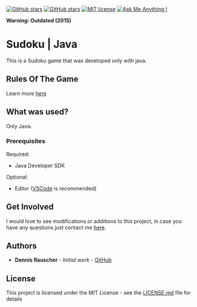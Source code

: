 [![GitHub stars](https://img.shields.io/github/issues/DennisRauscher/Connect-Four-Java)](https://github.com/DennisRauscher/Connect-Four-Java/issues) [![GitHub stars](https://img.shields.io/github/stars/DennisRauscher/Connect-Four-Java.svg)](https://GitHub.com/DennisRauscher/Emoji-Battle/stargazers/) [![MIT license](https://img.shields.io/badge/License-MIT-blue.svg)](https://lbesson.mit-license.org/) [![Ask Me Anything !](https://img.shields.io/badge/Ask%20me-anything-1abc9c.svg)](https://GitHub.com/DennisRauscher)

**Warning: Outdated (2015)**

# Sudoku | Java

This is a Sudoku game that was developed only with java.

## Rules Of The Game

Learn more [here](https://de.wikipedia.org/wiki/Sudoku)

## What was used?

Only Java.

### Prerequisites

Required:
- Java Developer SDK

Optional:
- Editor ([VSCode](https://code.visualstudio.com/) is recommended)

## Get Involved

I would love to see modifications or additions to this project, in case you have any questions just contact me [here](https://dennisrauscher.de/).

## Authors

* **Dennis Rauscher** - *Initial work* - [GitHub](https://github.com/DennisRauscher)

## License

This project is licensed under the MIT License - see the [LICENSE.md](LICENSE.md) file for details
